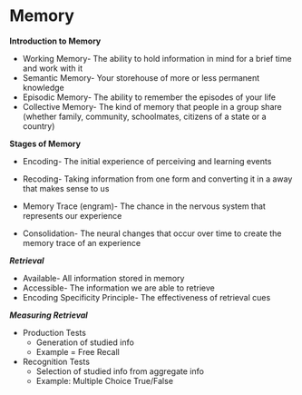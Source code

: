 # Memory

******************************************************************Introduction to Memory******************************************************************

- Working Memory- The ability to hold information in mind for a brief time and work with it
- Semantic Memory- Your storehouse of more or less permanent knowledge
- Episodic Memory- The ability to remember the episodes of your life
- Collective Memory- The kind of memory that people in a group share (whether family, community, schoolmates, citizens of a state or a country)

************************************************Stages of Memory************************************************

- Encoding- The initial experience of perceiving and learning events
- Recoding- Taking information from one form and converting it in a away that makes sense to us

- Memory Trace (engram)- The chance in the nervous system that represents our experience
- Consolidation- The neural changes that occur over time to create the memory trace of an experience

*******Retrieval*******

- Available- All information stored in memory
- Accessible- The information we are able to retrieve
- Encoding Specificity Principle- The effectiveness of retrieval cues

*********************Measuring Retrieval*********************

- Production Tests
    - Generation of studied info
    - Example = Free Recall
- Recognition Tests
    - Selection of studied info from aggregate info
    - Example: Multiple Choice True/False